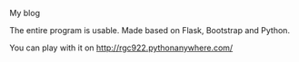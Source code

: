 My blog

The entire program is usable. Made based on Flask, Bootstrap and Python.

You can play with it on http://rgc922.pythonanywhere.com/
